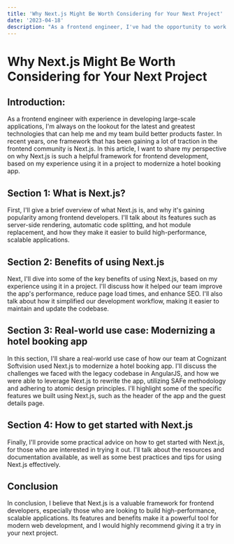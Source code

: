 ```yaml
---
title: 'Why Next.js Might Be Worth Considering for Your Next Project'
date: '2023-04-18'
description: "As a frontend engineer, I've had the opportunity to work with a variety of frameworks, and I've found Next.js to be a helpful tool in my toolkit. It's important to note that I'm not an expert in the framework, but I've found it to be a useful resource that has allowed me to create scalable applications with ease. In this article, I'll share my personal experience with Next.js and why it might be worth considering for your next project."
---
```


# Why Next.js Might Be Worth Considering for Your Next Project

## Introduction:

As a frontend engineer with experience in developing large-scale applications, I'm always on the lookout for the latest and greatest technologies that can help me and my team build better products faster. In recent years, one framework that has been gaining a lot of traction in the frontend community is Next.js. In this article, I want to share my perspective on why Next.js is such a helpful framework for frontend development, based on my experience using it in a project to modernize a hotel booking app.

## Section 1: What is Next.js?

First, I'll give a brief overview of what Next.js is, and why it's gaining popularity among frontend developers. I'll talk about its features such as server-side rendering, automatic code splitting, and hot module replacement, and how they make it easier to build high-performance, scalable applications.

## Section 2: Benefits of using Next.js

Next, I'll dive into some of the key benefits of using Next.js, based on my experience using it in a project. I'll discuss how it helped our team improve the app's performance, reduce page load times, and enhance SEO. I'll also talk about how it simplified our development workflow, making it easier to maintain and update the codebase.

## Section 3: Real-world use case: Modernizing a hotel booking app

In this section, I'll share a real-world use case of how our team at Cognizant Softvision used Next.js to modernize a hotel booking app. I'll discuss the challenges we faced with the legacy codebase in AngularJS, and how we were able to leverage Next.js to rewrite the app, utilizing SAFe methodology and adhering to atomic design principles. I'll highlight some of the specific features we built using Next.js, such as the header of the app and the guest details page.

## Section 4: How to get started with Next.js

Finally, I'll provide some practical advice on how to get started with Next.js, for those who are interested in trying it out. I'll talk about the resources and documentation available, as well as some best practices and tips for using Next.js effectively.

## Conclusion

In conclusion, I believe that Next.js is a valuable framework for frontend developers, especially those who are looking to build high-performance, scalable applications. Its features and benefits make it a powerful tool for modern web development, and I would highly recommend giving it a try in your next project.
